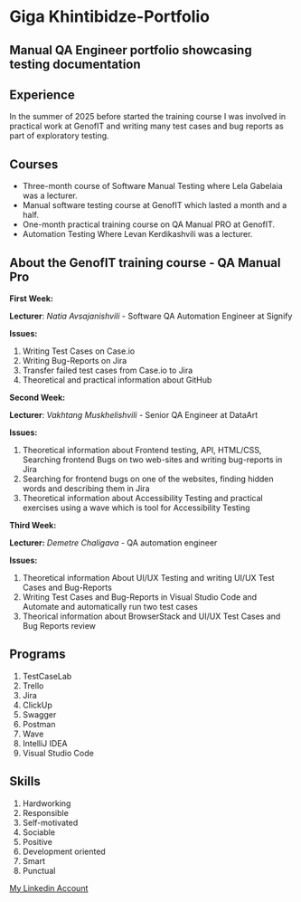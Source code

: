 # Giga Khintibidze-Portfolio
## Manual QA Engineer portfolio showcasing testing documentation

## Experience
In the summer of 2025 before started the training course I was involved in practical work at GenofIT and writing many test cases and bug reports as part of exploratory testing.

## Courses
- Three-month course of Software Manual Testing where Lela Gabelaia was a lecturer.
- Manual software testing course at GenofIT which lasted a month and a half.
- One-month practical training course on QA Manual PRO at GenofIT.
- Automation Testing Where Levan Kerdikashvili was a lecturer.

## About the GenofIT training course - QA Manual Pro
   **First Week:**
   
   **Lecturer**: *Natia Avsajanishvili* - Software QA Automation Engineer at Signify
   
   **Issues:**
   1. Writing Test Cases on Case.io
   2. Writing Bug-Reports on Jira
   3. Transfer failed test cases from Case.io to Jira
   4. Theoretical and practical information about GitHub

   **Second Week:**
  
  **Lecturer**: *Vakhtang Muskhelishvili* - Senior QA Engineer at DataArt
  
  **Issues:**
  1. Theoretical information about Frontend testing, API, HTML/CSS, Searching frontend Bugs on two web-sites and writing bug-reports in Jira
  2. Searching for frontend bugs on one of the websites, finding hidden words and describing them in Jira
  3. Theoretical information about Accessibility Testing and practical exercises using a wave which is tool for Accessibility Testing

  **Third Week:**

  **Lecturer:** *Demetre Chaligava* - QA automation engineer
  
  **Issues:**
  1. Theoretical information About UI/UX Testing and writing UI/UX Test Cases and Bug-Reports 
  2. Writing Test Cases and Bug-Reports in Visual Studio Code and Automate and automatically run two test cases
  3. Theorical information about BrowserStack and UI/UX Test Cases and Bug Reports review




## Programs
1. TestCaseLab
2. Trello
3. Jira
4. ClickUp
5. Swagger
6. Postman
7. Wave
8. IntelliJ IDEA
9. Visual Studio Code

## Skills
1. Hardworking
2. Responsible
3. Self-motivated
4. Sociable
5. Positive
6. Development oriented
7. Smart
8. Punctual
   

[My Linkedin Account](https://www.linkedin.com/in/giga-khintibidze-24563534b/)
